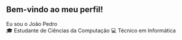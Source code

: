 ## Bem-vindo ao meu perfil! 

Eu sou o João Pedro </br>
🎓 Estudante de Ciências da Computação
💻 Técnico em Informática
<!--


Here are some ideas to get you started:

- 🔭 I’m currently working on ...
- 🌱 I’m currently learning ...
- 👯 I’m looking to collaborate on ...
- 🤔 I’m looking for help with ...
- 💬 Ask me about ...
- 📫 How to reach me: ...
- 😄 Pronouns: ...
- ⚡ Fun fact: ...
-->
  
